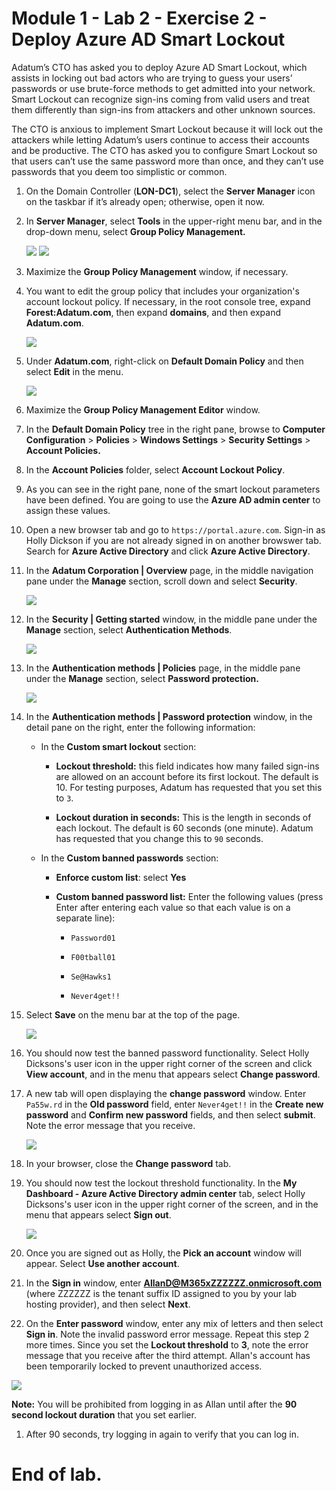 # Module 1 - Lab 2 - Exercise 2 - Deploy Azure AD Smart Lockout 

Adatum’s CTO has asked you to deploy Azure AD Smart Lockout, which assists in locking out bad actors who are trying to guess your users’ passwords or use brute-force methods to get admitted into your network. Smart Lockout can recognize sign-ins coming from valid users and treat them differently than sign-ins from attackers and other unknown sources. 

The CTO is anxious to implement Smart Lockout because it will lock out the attackers while letting Adatum’s users continue to access their accounts and be productive. The CTO has asked you to configure Smart Lockout so that users can’t use the same password more than once, and they can’t use passwords that you deem too simplistic or common. 

1. On the Domain Controller (**LON-DC1**), select the **Server Manager** icon on the taskbar if it’s already open; otherwise, open it now.

1. In **Server Manager**, select **Tools** in the upper-right menu bar, and in the drop-down menu, select **Group Policy Management.**

	![](../Media/19.png)
	![](../Media/20.png)

1. Maximize the **Group Policy Management** window, if necessary.

1. You want to edit the group policy that includes your organization's account lockout policy. If necessary, in the root console tree, expand **Forest:Adatum.com**, then expand **domains**, and then expand **Adatum.com**.  <br/>

	![](../Media/21.png)

1. Under **Adatum.com**, right-click on **Default Domain Policy** and then select **Edit** in the menu.

	![](../Media/22.png)

1. Maximize the **Group Policy Management Editor** window.

1. In the **Default Domain Policy** tree in the right pane, browse to **Computer Configuration** > **Policies** > **Windows Settings** > **Security Settings** > **Account Policies.**

1. In the **Account Policies** folder, select **Account Lockout Policy**.

1. As you can see in the right pane, none of the smart lockout parameters have been defined. You are going to use the **Azure AD admin center** to assign these values.   <br/>

1. Open a new browser tab and go to `https://portal.azure.com`.  Sign-in as Holly Dickson if you are not already signed in on another browswer tab. Search for **Azure Active Directory** and click **Azure Active Directory**. 

1. In the **Adatum Corporation | Overview** page, in the middle navigation pane under the **Manage** section, scroll down and select **Security**.

	![](../Media/23.png)

1. In the **Security | Getting started** window, in the middle pane under the **Manage** section, select **Authentication Methods**.

	![](../Media/24.png)

1. In the **Authentication methods | Policies** page, in the middle pane under the **Manage** section, select **Password protection.**

	![](../Media/25.png)

1. In the **Authentication methods | Password protection** window, in the detail pane on the right, enter the following information:

	- In the **Custom smart lockout** section:

		- **Lockout threshold:** this field indicates how many failed sign-ins are allowed on an account before its first lockout. The default is 10. For testing purposes, Adatum has requested that you set this to `3`.

		- **Lockout duration in seconds:** This is the length in seconds of each lockout. The default is 60 seconds (one minute). Adatum has requested that you change this to `90` seconds.

	- In the **Custom banned passwords** section:

		- **Enforce custom list**: select **Yes**

		- **Custom banned password list:** Enter the following values (press Enter after entering each value so that each value is on a separate line):

			- `Password01`

			- `F00tball01`

			- `Se@Hawks1`

			- `Never4get!!`

1. Select **Save** on the menu bar at the top of the page.

	![](../Media/26.png)

1. You should now test the banned password functionality. Select Holly Dicksons's user icon in the upper right corner of the screen and click **View account**, and in the menu that appears select **Change password**.

1. A new tab will open displaying the **change password** window. Enter `Pa55w.rd` in the **Old password** field, enter `Never4get!!` in the **Create new password** and **Confirm new password** fields, and then select **submit**. Note the error message that you receive.

	![](../Media/28.png)

1. In your browser, close the **Change password** tab. 

1. You should now test the lockout threshold functionality. In the **My Dashboard - Azure Active Directory admin center** tab, select Holly Dicksons's user icon in the upper right corner of the screen, and in the menu that appears select **Sign out**.

	![](../Media/27.png)

1. Once you are signed out as Holly, the **Pick an account** window will appear. Select **Use another account**. 

1. In the **Sign in** window, enter **AllanD@M365xZZZZZZ.onmicrosoft.com** (where ZZZZZZ is the tenant suffix ID assigned to you by your lab hosting provider), and then select **Next**. 

1. On the **Enter password** window, enter any mix of letters and then select **Sign in**. Note the invalid password error message. Repeat this step 2 more times. Since you set the **Lockout threshold** to **3**, note the error message that you receive after the third attempt. Allan's account has been temporarily locked to prevent unauthorized access. <br/>

![](../Media/al22.png)

   **Note:** You will be prohibited from logging in as Allan until after the **90 second lockout duration** that you set earlier. 

1. After 90 seconds, try logging in again to verify that you can log in. 

# End of lab.
 
